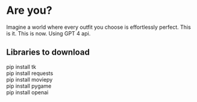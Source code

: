 # Are you? 
Imagine a world where every outfit you choose is effortlessly perfect. This is it. This is now.
Using GPT 4 api.

## Libraries to download
pip install tk   
pip install requests   
pip install moviepy   
pip install pygame   
pip install openai   
